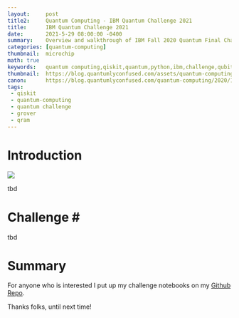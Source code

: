```yaml
---
layout:     post
title2:     Quantum Computing - IBM Quantum Challenge 2021
title:      IBM Quantum Challenge 2021
date:       2021-5-29 08:00:00 -0400
summary:    Overview and walkthrough of IBM Fall 2020 Quantum Final Challenge excercise with a focus on theoretically solving and circuit decomposition for reduced complexity cost. By the end of the improvement iterations the successful circuit resulted in a 12k complexity.
categories: [quantum-computing]
thumbnail:  microchip
math: true
keywords:   quantum computing,qiskit,quantum,python,ibm,challenge,qubits,quantum gates,logic gates,grover,qram
thumbnail:  https://blog.quantumlyconfused.com/assets/quantum-computing/quantum-challenge-fall2020/catbanner.jpg
canon:      https://blog.quantumlyconfused.com/quantum-computing/2020/12/10/ibm-quantum-challenge-fall2020/
tags:
 - qiskit
 - quantum-computing
 - quantum challenge
 - grover
 - qram
---
```


<h1>Introduction</h1>

<p>
<a href="/assets/quantum-computing/quantum-challenge-fall2020/catbanner.jpg" data-lightbox="image1"><img src="{{ '/assets/quantum-computing/quantum-challenge-fall2020/catbanner.jpg' | relative_url }}"></a>
</p>

<p>tbd</p>

<h1>Challenge #</h1>

<p>tbd</p>

<h1>Summary</h1>

<p>For anyone who is interested I put up my challenge notebooks on my <a href="https://github.com/padraignix/ibm-quantum-challenge-fall2020">Github Repo</a>. 

<p>Thanks folks, until next time!</p>